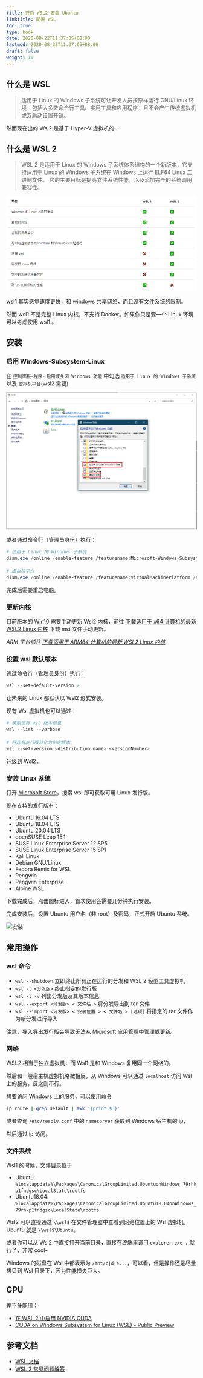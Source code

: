 ```yaml
---
title: 开启 WSL2 安装 Ubuntu
linktitle: 配置 WSL
toc: true
type: book
date: 2020-08-22T11:37:05+08:00
lastmod: 2020-08-22T11:37:05+08:00
draft: false
weight: 10
---
```


## 什么是 WSL

> 适用于 Linux 的 Windows 子系统可让开发人员按原样运行 GNU/Linux 环境 - 包括大多数命令行工具、实用工具和应用程序 - 且不会产生传统虚拟机或双启动设置开销。

然而现在出的 Wsl2 是基于 Hyper-V 虚拟机的...

## 什么是 WSL 2

> WSL 2 是适用于 Linux 的 Windows 子系统体系结构的一个新版本，它支持适用于 Linux 的 Windows 子系统在 Windows 上运行 ELF64 Linux 二进制文件。 它的主要目标是提高文件系统性能，以及添加完全的系统调用兼容性。

![wsl1 vs wsl2](https://raw.githubusercontent.com/szthanatos/image-host/master/wsl1-vs-wsl2.png?token=AAZJE7LDWNNOLQZEFZE54BC7ID77W)

wsl1 其实感觉速度更快，和 windows 共享网络，而且没有文件系统的限制。

然而 wsl1 不是完整 Linux 内核，不支持 Docker。如果你只是要一个 Linux 环境可以考虑使用 wsl1 。

## 安装

### 启用 Windows-Subsystem-Linux

在 ` 控制面板 `-` 程序 `-  ` 启用或关闭 Windows 功能 ` 中勾选 ` 适用于 Linux 的 Windows 子系统 ` 以及 ` 虚拟机平台 `(wsl2 需要)

![启用 wsl2](https://raw.githubusercontent.com/szthanatos/image-host/master/enable-wsl2.png)

或者通过命令行（管理员身份）执行：

```powershell
# 适用于 Linux 的 Windows 子系统
dism.exe /online /enable-feature /featurename:Microsoft-Windows-Subsystem-Linux /all /norestart

# 虚拟机平台
dism.exe /online /enable-feature /featurename:VirtualMachinePlatform /all /norestart
```

完成后需要重启电脑。

### 更新内核

目前版本的 Win10 需要手动更新 Wsl2 内核，前往 [下载适用于 x64 计算机的最新 WSL2 Linux 内核](https://wslstorestorage.blob.core.windows.net/wslblob/wsl_update_x64.msi) 下载 msi 文件手动更新。

_ARM 平台前往 [下载适用于 ARM64 计算机的最新 WSL2 Linux 内核](https://wslstorestorage.blob.core.windows.net/wslblob/wsl_update_arm64.msi)_

### 设置 wsl 默认版本

通过命令行（管理员身份）执行：

```powershell
wsl --set-default-version 2
```

让未来的 Linux 都默认以 Wsl2 形式安装。

现有 Wsl 虚拟机也可以通过：

```powershell
# 获取现有 wsl 版本信息
wsl --list --verbose

# 将现有发行版转化为制定版本
wsl --set-version <distribution name> <versionNumber>
```

升级到 Wsl2 。

### 安装 Linux 系统

打开 [Microsoft Store](https://aka.ms/wslstore)，搜索 wsl 即可获取可用 Linux 发行版。

现在支持的发行版有：

- Ubuntu 16.04 LTS
- Ubuntu 18.04 LTS
- Ubuntu 20.04 LTS
- openSUSE Leap 15.1
- SUSE Linux Enterprise Server 12 SP5
- SUSE Linux Enterprise Server 15 SP1
- Kali Linux
- Debian GNU/Linux
- Fedora Remix for WSL
- Pengwin
- Pengwin Enterprise
- Alpine WSL

下载完成后，点击图标进入，首次使用会需要几分钟执行安装。

完成安装后，设置 Ubuntu 用户名（非 root）及密码，正式开启 Ubuntu 系统。

![安装](https://docs.microsoft.com/zh-cn/windows/wsl/media/ubuntuinstall.png)

## 常用操作

### wsl 命令

- `wsl --shutdown`  立即终止所有正在运行的分发和 WSL 2 轻型工具虚拟机
- `wsl -t <分发版>` 终止指定的发行版
- `wsl -l -v` 列出分发版及其版本信息
- `wsl --export <分发版> < 文件名 >`  将分发导出到 tar 文件
- `wsl --import <分发版> < 安装位置 > < 文件名 > [选项]`  将指定的 tar 文件作为新分发进行导入

注意，导入导出发行版会导致无法从 Microsoft 应用管理中管理或更新。

### 网络

WSL2 相当于独立虚拟机，而 Wsl1 是和 Windows 复用同一个网络的。

然后和一般宿主机虚拟机略微相反，从 Windows 可以通过 `localhost` 访问 Wsl 上的服务，反之则不行。

想要访问 Windows 上的服务，可以使用命令

```bash
ip route | grep default | awk '{print $3}'
```

或者查询 `/etc/resolv.conf` 中的 `nameserver` 获取到 Windows 宿主机的 ip，

然后通过 ip 访问。

### 文件系统

Wsl1 的时候，文件目录位于

- Ubuntu: `%localappdata%\Packages\CanonicalGroupLimited.UbuntuonWindows_79rhkp1fndgsc\LocalState\rootfs`
- Ubuntu18.04: `%localappdata%\Packages\CanonicalGroupLimited.Ubuntu18.04onWindows_79rhkp1fndgsc\LocalState\rootfs`

Wsl2 可以直接通过 `\\wsl$` 在文件管理器中查看到网络位置上的 Wsl 虚拟机，Ubuntu 就是 `\\wsl$\Ubuntu`。

或者你可以从 Wsl2 中直接打开当前目录，直接在终端里调用 `explorer.exe .` 就行了，非常 cool~

Windows 的磁盘在 Wsl 中都表示为 `/mnt/c|d|e...`，可以看，但是操作还是尽量拷贝到 Wsl 目录下，因为性能损失巨大。

## GPU

差不多能用：

- [在 WSL 2 中启用 NVIDIA CUDA](https://docs.microsoft.com/en-us/windows/win32/direct3d12/gpu-cuda-in-wsl)
- [CUDA on Windows Subsystem for Linux (WSL) - Public Preview](https://developer.nvidia.com/cuda/wsl)

## 参考文档

- [WSL 文档](https://docs.microsoft.com/zh-cn/windows/wsl/)
- [WSL 2 常见问题解答](https://docs.microsoft.com/zh-cn/windows/wsl/wsl2-faq)

